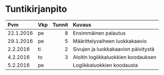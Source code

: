 # Tuntikirjanpito

Pvm       | Vkp | Tunnit | Kuvaus
:-------- |:--- | ------:| :----------------------------------
22.1.2016 | pe  | 8      | Ensimmäinen palautus
29.1.2016 | pe  | 5      | Määrittelyvaiheen luokkakaavio
2.2.2016  | ti  | 2      | Sivujen ja luokkakaavion päivitystä
4.2.2016  | to  | 3      | Aloitin logiikkaluokkien koodauksen
5.2.2016  | pe  |        | Logiikkaluokkien koodausta
